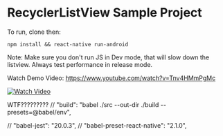 # RecyclerListView Sample Project

To run, clone then:

```
npm install && react-native run-android
```

Note: Make sure you don't run JS in Dev mode, that will slow down the listview. Always test performance in release mode.

Watch Demo Video: https://www.youtube.com/watch?v=Tnv4HMmPgMc

[![Watch Video](https://img.youtube.com/vi/Tnv4HMmPgMc/0.jpg)](https://www.youtube.com/watch?v=Tnv4HMmPgMc)

WTF?????????
//		"build": "babel ./src --out-dir ./build --presets=@babel/env",

//		"babel-jest": "20.0.3",
//		"babel-preset-react-native": "2.1.0",

